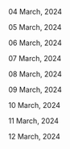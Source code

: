 04 March, 2024

05 March, 2024

06 March, 2024

07 March, 2024

08 March, 2024

09 March, 2024

10 March, 2024

11 March, 2024

12 March, 2024